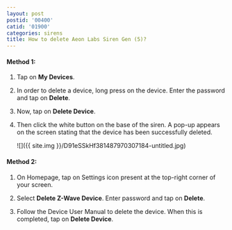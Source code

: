 ```yaml
---
layout: post
postid: '00400'
catid: '01900'
categories: sirens
title: How to delete Aeon Labs Siren Gen (5)?
---
```


#### **Method 1:**

1. Tap on **My Devices**.

2. In order to delete a device, long press on the device. Enter the password and tap on **Delete**.

3. Now, tap on **Delete Device**.

4. Then click the white button on the base of the siren. A pop-up appears on the screen stating that the device has been successfully deleted.

    ![]({{ site.img }}/D91eSSkHf381487970307184-untitled.jpg)

#### **Method 2:**

1. On Homepage, tap on Settings icon present at the top-right corner of your screen.

2. Select **Delete Z-Wave Device**. Enter password and tap on **Delete**.

3. Follow the Device User Manual to delete the device. When this is completed, tap on **Delete Device**.